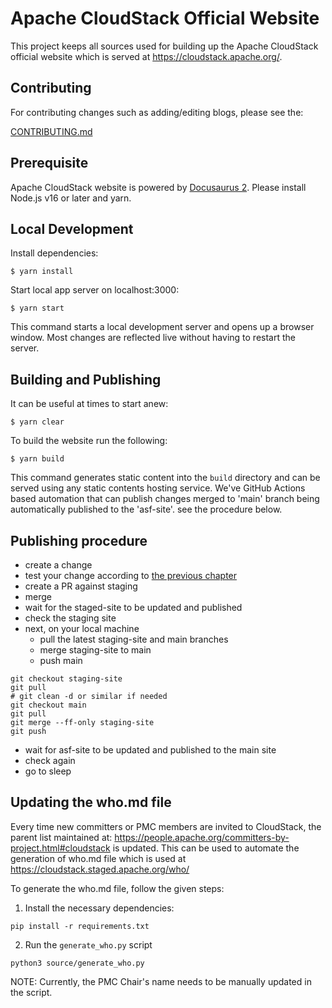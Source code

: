 # Apache CloudStack Official Website

This project keeps all sources used for building up the Apache CloudStack
official website which is served at https://cloudstack.apache.org/.

## Contributing

For contributing changes such as adding/editing blogs, please see the:

[CONTRIBUTING.md](./CONTRIBUTING.md)

## Prerequisite

Apache CloudStack website is powered by [Docusaurus 2](https://docusaurus.io/).
Please install Node.js v16 or later and yarn.

## Local Development

Install dependencies:

```
$ yarn install
```

Start local app server on localhost:3000:

```
$ yarn start
```

This command starts a local development server and opens up a browser window.
Most changes are reflected live without having to restart the server.

## <a name="building-and-publishing">Building and Publishing</a>

It can be useful at times to start anew:

```
$ yarn clear
```

To build the website run the following:

```
$ yarn build
```

This command generates static content into the `build` directory and can be
served using any static contents hosting service. We've GitHub Actions based
automation that can publish changes merged to 'main' branch being automatically
published to the 'asf-site'. see the procedure below.


## Publishing procedure

- create a change
- test your change according to [the previous chapter](#building-and-publishing)
- create a PR against staging
- merge
- wait for the staged-site to be updated and published
- check the staging site
- next, on your local machine
  - pull the latest staging-site and main branches
  - merge staging-site to main
  - push main
```
git checkout staging-site
git pull
# git clean -d or similar if needed
git checkout main
git pull
git merge --ff-only staging-site
git push
```
- wait for asf-site to be updated and published to the main site
- check again
- go to sleep


## Updating the who.md file

Every time new committers or PMC members are invited to CloudStack, the parent list maintained at: https://people.apache.org/committers-by-project.html#cloudstack is updated. This can be used to automate the generation of who.md file which is used at https://cloudstack.staged.apache.org/who/

To generate the who.md file, follow the given steps:

1. Install the necessary dependencies:

```
pip install -r requirements.txt
```

2. Run the `generate_who.py` script

```
python3 source/generate_who.py
```

NOTE: Currently, the PMC Chair's name needs to be manually updated in the script.
